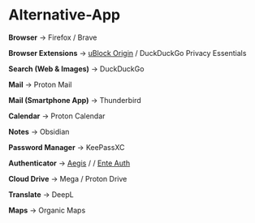 # Alternative-App

**Browser** -> Firefox / Brave

**Browser Extensions** -> [uBlock Origin](https://github.com/gorhill/uBlock) / DuckDuckGo Privacy Essentials

**Search (Web & Images)** -> DuckDuckGo

**Mail** -> Proton Mail

**Mail (Smartphone App)** -> Thunderbird

**Calendar** -> Proton Calendar

**Notes** -> Obsidian 

**Password Manager** -> KeePassXC 

**Authenticator** -> [Aegis](https://github.com/beemdevelopment/Aegis) /  / [Ente Auth](https://github.com/ente-io/ente)

**Cloud Drive** -> Mega / Proton Drive

**Translate** -> DeepL

**Maps** -> Organic Maps
